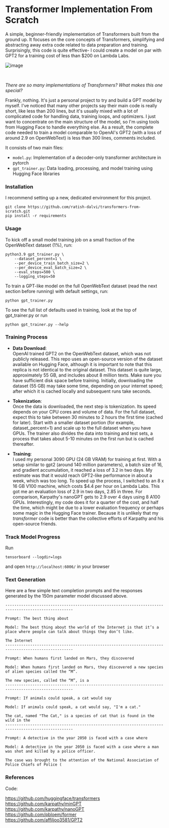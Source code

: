 # Transformer Implementation From Scratch

A simple, beginner-friendly implementation of Transformers built from the ground up. It focuses on the core concepts of Transformers, simplifying and abstracting away extra code related to data preparation and training. Surprisingly, this code is quite effective- I could create a model on par with GPT2 for a training cost of less than $200 on Lambda Labs.

![image](https://github.com/ratish-dalvi/transformers-from-scratch/assets/23067516/bb82a061-d144-4754-a011-447dbaf5660e)

<br>

_There are so many implementations of Transformers? What makes this one special?_

Frankly, nothing. It's just a personal project to try and build a GPT model by myself. I've noticed that many other projects say their main code is really short, like less than 200 lines, but it's usually mixed with a lot of complicated code for handling data, training loops, and optimizers. I just want to concentrate on the main structure of the model, so I'm using tools from Hugging Face to handle everything else. As a result, the complete code needed to train a model comparable to OpenAI's GPT2 (with a loss of around 2.9 on OpenWebText) is less than 300 lines, comments included.

It consists of two main files:

- `model.py`: Implementation of a decoder-only transformer architecture in pytorch
- `gpt_trainer.py`: Data loading, processing, and model training using Hugging Face libraries 

  
### Installation

I recommend setting up a new, dedicated environment for this project. 

```
git clone https://github.com/ratish-dalvi/transformers-from-scratch.git
pip install -r requirements
```

### Usage

To kick off a small model training job on a small fraction of the OpenWebText dataset (1%), run:
```
python3.9 gpt_trainer.py \
    --dataset_percent=1 \
    --per_device_train_batch_size=2 \
    --per_device_eval_batch_size=2 \
    --eval_steps=500 \
    --logging_steps=50
```

To train a GPT-like model on the full OpenWebText dataset (read the next section before running) with default settings, run:
```
python gpt_trainer.py
```

To see the full list of defaults used in training, look at the top of gpt_trainer.py or run

```
python gpt_trainer.py --help
```

### Training Process

- **Data Download**:  
OpenAI trained GPT2 on the OpenWebText dataset, which was not publicly released. This repo uses an open-source version of the dataset available on Hugging Face, although it is important to note that this replica is not identical to the original dataset. This dataset is quite large, approximately 55 GB, and includes about 8 million texts. Make sure you have sufficient disk space before training. 
Initially, downloading the dataset (55 GB) may take some time, depending on your internet speed; after which it is cached locally and subsequent runs take seconds.

- **Tokenization**:  
Once the data is downloaded, the next step is tokenization. Its speed depends on your CPU cores and volume of data. For the full dataset, expect this to take between 30 minutes to 2 hours the first time (cached for later). Start with a smaller dataset portion (for example, dataset_percent=1) and scale up to the full dataset when you have GPUs. The trainer also divides the data into training and test sets, a process that takes about 5-10 minutes on the first run but is cached thereafter.

- **Training**:  
I used my personal 3090 GPU (24 GB VRAM) for training at first. With a setup similar to gpt2 (around 140 million parameters), a batch size of 16, and gradient accumulation, it reached a loss of 3.2 in two days. My estimate was that it would reach GPT2-like performance in about a week, which was too long. To speed up the process, I switched to an 8 x 16 GB V100 machine, which costs $4.4 per hour on Lambda Labs. This got me an evaluation loss of 2.9 in two days, 2.85 in three. For comparison, Karpathy's nanoGPT gets to 2.9 over 4 days using 8 A100 GPUs. Interestingly, my code does it for a quarter of the cost, and half the time, which might be due to a lower evaluation frequency or perhaps some magic in the Hugging Face trainer. Because it is unlikely that my _transformer_ code is better than the collective efforts of Karpathy and his open-source friends.


### Track Model Progress

Run
```
tensorboard --logdir=logs
```
and open `http://localhost:6006/` in your browser


### Text Generation
Here are a few simple text completion prompts and the responses generated by the 150m parameter model discussed above.

```
----------------------------------------------------------------------------------------------------

Prompt: The best thing about

Model: The best thing about the world of the Internet is that it’s a place where people can talk about things they don’t like.

The Internet
----------------------------------------------------------------------------------------------------

Prompt: When humans first landed on Mars, they discovered

Model: When humans first landed on Mars, they discovered a new species of alien species called the “M”.

The new species, called the “M”, is a
----------------------------------------------------------------------------------------------------

Prompt: If animals could speak, a cat would say

Model: If animals could speak, a cat would say, "I'm a cat."

The cat, named "The Cat," is a species of cat that is found in the wild in the
----------------------------------------------------------------------------------------------------

Prompt: A detective in the year 2050 is faced with a case where

Model: A detective in the year 2050 is faced with a case where a man was shot and killed by a police officer.

The case was brought to the attention of the National Association of Police Chiefs of Police (
```


### References

Code:

https://github.com/huggingface/transformers  
https://github.com/karpathy/minGPT  
https://github.com/karpathy/nanoGPT  
https://github.com/pbloem/former  
https://github.com/affjljoo3581/GPT2  

